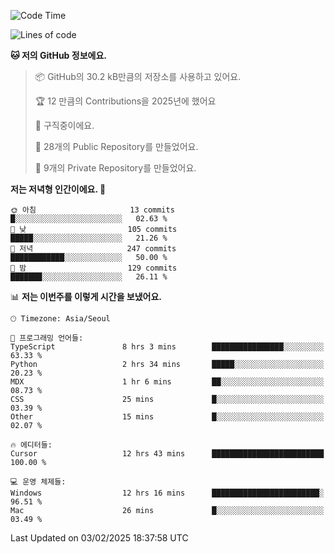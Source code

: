   <!--START_SECTION:waka-->
![Code Time](http://img.shields.io/badge/Code%20Time-992%20hrs%2014%20mins-blue)

![Lines of code](https://img.shields.io/badge/%EC%A0%80%EB%8A%94%20%EC%97%AC%ED%83%9C%EA%B9%8C%EC%A7%80%20-760.6%20thousand%20%EC%A4%84%EC%9D%98%20%EC%BD%94%EB%93%9C%EB%A5%BC%20%EC%9E%91%EC%84%B1%ED%96%88%EC%96%B4%EC%9A%94.-blue)

**🐱 저의 GitHub 정보에요.** 

> 📦 GitHub의 30.2 kB만큼의 저장소를 사용하고 있어요. 
 > 
> 🏆 12 만큼의 Contributions을 2025년에 했어요
 > 
> 💼 구직중이에요.
 > 
> 📜 28개의 Public Repository를 만들었어요. 
 > 
> 🔑 9개의 Private Repository를 만들었어요. 
 > 
**저는 저녁형 인간이에요. 🦉** 

```text
🌞 아침                     13 commits          █░░░░░░░░░░░░░░░░░░░░░░░░   02.63 % 
🌆 낮　                     105 commits         █████░░░░░░░░░░░░░░░░░░░░   21.26 % 
🌃 저녁                     247 commits         ████████████░░░░░░░░░░░░░   50.00 % 
🌙 밤　                     129 commits         ███████░░░░░░░░░░░░░░░░░░   26.11 % 
```


📊 **저는 이번주를 이렇게 시간을 보냈어요.** 

```text
🕑︎ Timezone: Asia/Seoul

💬 프로그래밍 언어들: 
TypeScript               8 hrs 3 mins        ████████████████░░░░░░░░░   63.33 % 
Python                   2 hrs 34 mins       █████░░░░░░░░░░░░░░░░░░░░   20.23 % 
MDX                      1 hr 6 mins         ██░░░░░░░░░░░░░░░░░░░░░░░   08.73 % 
CSS                      25 mins             █░░░░░░░░░░░░░░░░░░░░░░░░   03.39 % 
Other                    15 mins             █░░░░░░░░░░░░░░░░░░░░░░░░   02.07 % 

🔥 에디터들: 
Cursor                   12 hrs 43 mins      █████████████████████████   100.00 % 

💻 운영 체제들: 
Windows                  12 hrs 16 mins      ████████████████████████░   96.51 % 
Mac                      26 mins             █░░░░░░░░░░░░░░░░░░░░░░░░   03.49 % 
```


 Last Updated on 03/02/2025 18:37:58 UTC
<!--END_SECTION:waka-->
